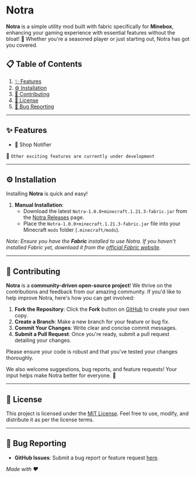 # Notra 

**Notra** is a simple utility mod built with fabric specifically for **Minebox**, enhancing your gaming experience with essential features without the bloat! 🌟 Whether you're a seasoned player or just starting out, Notra has got you covered.


## 📋 Table of Contents
1. [✨ Features](#-features)
2. [⚙️ Installation](#-installation)
3. [🤝 Contributing](#-contributing)
4. [📄 License](#-license)
5. [🐛 Bug Reporting](#-bug-reporting)

---

## ✨ Features

- 🛒 Shop Notifier

🚧 `Other exciting features are currently under development`

---

## ⚙️ Installation

Installing **Notra** is quick and easy!

1. **Manual Installation**:
    - Download the latest `Notra-1.0.0+minecraft.1.21.3-fabric.jar` from the [Notra Releases](https://github.com/imjustswaytooshy/notra/releases) page.
    - Place the `Notra-1.0.0+minecraft.1.21.3-fabric.jar` file into your Minecraft `mods` folder (`.minecraft/mods`).

*Note: Ensure you have the **Fabric** installed to use Notra. If you haven't installed Fabric yet, download it from the [official Fabric website](https://fabricmc.net/use/).*

---

## 🤝 Contributing

**Notra** is a **community-driven open-source project**! We thrive on the contributions and feedback from our amazing community. If you'd like to help improve Notra, here's how you can get involved:

1. **Fork the Repository**: Click the **Fork** button on [GitHub](https://github.com/imjustswaytooshy/notra) to create your own copy.
2. **Create a Branch**: Make a new branch for your feature or bug fix.
3. **Commit Your Changes**: Write clear and concise commit messages.
4. **Submit a Pull Request**: Once you're ready, submit a pull request detailing your changes.

Please ensure your code is robust and that you've tested your changes thoroughly.

We also welcome suggestions, bug reports, and feature requests! Your input helps make Notra better for everyone. 🙌

---

## 📄 License

This project is licensed under the [MIT License](https://opensource.org/licenses/MIT). Feel free to use, modify, and distribute it as per the license terms.

---

## 🐛 Bug Reporting

- **GitHub Issues**: Submit a bug report or feature request [here](https://github.com/imjustswaytooshy/notra/issues).

*Made with ❤️*
